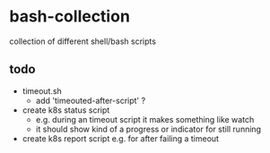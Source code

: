 # bash-collection
collection of different shell/bash scripts

## todo
- timeout.sh
    - add 'timeouted-after-script' ?
- create k8s status script
    - e.g. during an timeout script it makes something like watch
    - it should show kind of a progress or indicator for still running
- create k8s report script e.g. for after failing a timeout

